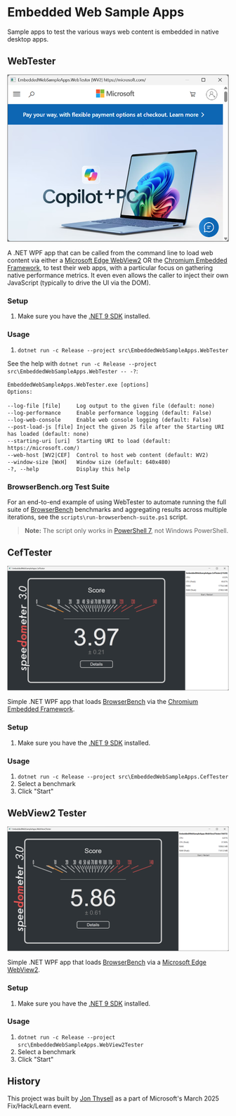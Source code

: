 # Embedded Web Sample Apps

Sample apps to test the various ways web content is embedded in native desktop apps.

## WebTester

![Web Tester Screenshot](./screenshots/WebTester.png)

A .NET WPF app that can be called from the command line to load web content via either a [Microsoft Edge WebView2](https://developer.microsoft.com/en-us/microsoft-edge/webview2/) OR the [Chromium Embedded Framework](https://bitbucket.org/chromiumembedded/cef/src), to test their web apps, with a particular focus on gathering native performance metrics. It even even allows the caller to inject their own JavaScript (typically to drive the UI via the DOM).

### Setup
1. Make sure you have the [.NET 9 SDK](https://dotnet.microsoft.com/en-us/download/dotnet/9.0) installed.

### Usage
1. `dotnet run -c Release --project src\EmbeddedWebSampleApps.WebTester`


See the help with `dotnet run -c Release --project src\EmbeddedWebSampleApps.WebTester -- -?`:

```
EmbeddedWebSampleApps.WebTester.exe [options]
Options:

--log-file [file]     Log output to the given file (default: none)
--log-performance     Enable performance logging (default: False)
--log-web-console     Enable web console logging (default: False)
--post-load-js [file] Inject the given JS file after the Starting URI has loaded (default: none)
--starting-uri [uri]  Starting URI to load (default: https://microsoft.com/)
--web-host [WV2|CEF]  Control to host web content (default: WV2)
--window-size [WxH]   Window size (default: 640x480)
-?, --help            Display this help
```

### BrowserBench.org Test Suite
For an end-to-end example of using WebTester to automate running the full suite of [BrowserBench](https://browserbench.org/) benchmarks and aggregating results across multiple iterations, see the `scripts\run-browserbench-suite.ps1` script.

> **Note:** The script only works in [PowerShell 7](https://learn.microsoft.com/en-us/powershell/), not Windows PowerShell.


## CefTester

![CEF Tester Screenshot](./screenshots/CefTester.png)

Simple .NET WPF app that loads [BrowserBench](https://browserbench.org/) via the [Chromium Embedded Framework](https://bitbucket.org/chromiumembedded/cef/src).

### Setup
1. Make sure you have the [.NET 9 SDK](https://dotnet.microsoft.com/en-us/download/dotnet/9.0) installed.

### Usage
1. `dotnet run -c Release --project src\EmbeddedWebSampleApps.CefTester`
2. Select a benchmark
3. Click "Start"

## WebView2 Tester

![WebView2 Tester Screenshot](./screenshots/WebView2Tester.png)

Simple .NET WPF app that loads [BrowserBench](https://browserbench.org/) via a [Microsoft Edge WebView2](https://developer.microsoft.com/en-us/microsoft-edge/webview2/).

### Setup
1. Make sure you have the [.NET 9 SDK](https://dotnet.microsoft.com/en-us/download/dotnet/9.0) installed.

### Usage
1. `dotnet run -c Release --project src\EmbeddedWebSampleApps.WebView2Tester`
2. Select a benchmark
3. Click "Start"

## History

This project was built by [Jon Thysell](mailto://jthysell@microsoft.com) as a part of Microsoft's March 2025 Fix/Hack/Learn event.
